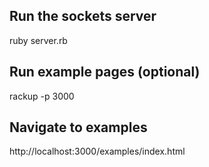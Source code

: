 ## Run the sockets server
ruby server.rb

## Run example pages (optional)
rackup -p 3000

## Navigate to examples
http://localhost:3000/examples/index.html